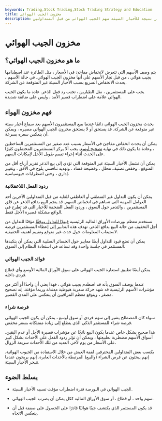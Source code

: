 ```yaml
---
keywords: Trading,Stock Trading,Stock Trading Strategy and Education
title: مخزون الجيب الهوائي
description: يسمى السهم الذي يعاني من انخفاض قصير الأجل في الأسعار نتيجة للأخبار السيئة سهم الجيب الهوائي من قبل المتداولين.
---
```


# مخزون الجيب الهوائي
## ما هو مخزون الجيب الهوائي؟

يتم وصف الأسهم التي تتعرض لانخفاض مفاجئ في الأسعار ، مثل الطائرة عند اصطدامها بجيب هوائي ، من قبل تجار الأسهم على أنها مخزون الجيب الهوائي. في حالة الأسهم ، يحدث الانخفاض السريع بسبب الأخبار السيئة غير المتوقعة عن الشركة.

يجب على المستثمرين ، مثل الطيارين ، تجنب رد فعل الذعر. عادة ما يكون الجيب الهوائي علامة على اضطراب قصير الأمد ، وليس على ضائقة شديدة.

## فهم مخزون الهواء

يحدث مخزون الجيب الهوائي دائمًا عندما يبيع المستثمرون الأسهم بعد سماع أخبار سيئة غير متوقعة عن الشركة. قد يستحق أو لا يستحق مخزون الجيب الهوائي مصيره ، ويمكن أن ينعكس سعره بسرعة.

يمكن أن يحدث انخفاض مفاجئ في الأسعار بسبب عدد صغير من المستثمرين الساخطين ، وعادة ما يكون ذلك في نهاية [تصحيح أوسع](/correction). يجب ألا يركز المستثمرون المحتملون كثيرًا على الحدث أثناء إجراء تقييم طويل الأجل لإمكانات السهم.

يمكن أن تشمل الأخبار السيئة غير المتوقعة التي تؤدي إلى بيع الذعر تقرير أرباح أقل من المتوقع ، وخفض تصنيف محلل ، وفضيحة فساد ، وتهديد تنافسي يلوح في الأفق ، وتغيير إداري ، وحتى اضطرابات جيوسياسية.

### ردود الفعل اللاعقلانية

يمكن أن يكون التداول غير المنطقي أو العاطفي للغاية من قبل المتداولين الآخرين أحد العوامل المهمة التي تساهم في انخفاض السهم. قد ينجم البيع بدافع الذعر عن قلق المستثمرين ، والتذمر حول السوق ، وردود الفعل الضخمة للأخبار التي قد تطرح في الواقع مشكلة قصيرة الأجل فقط.

تستخدم معظم بورصات الأوراق المالية الرئيسية [قيودًا للتداول ووقفًا](/tradingcurb) مؤقتًا للتداول من أجل التخفيف من حالة البيع بدافع الذعر. تهدف هذه التدابير إلى إعطاء المستثمرين فرصة لاستيعاب المعلومات حول حدث غير متوقع وتقييم أهميته الحقيقية.

يمكن أن تضع قيود التداول أيضًا معايير حول الخسائر السلبية التي يمكن أن يتكبدها المستثمر في جلسة واحدة وقد تساعد في استعادة النظام إلى السوق.

### فوائد الجيب الهوائي

يمكن أيضًا تطبيق استعارة الجيب الهوائي على سوق الأوراق المالية الأوسع وأي قطاع فردي داخله.

عندما يوصف السوق بأنه قد اصطدم بجيب هوائي ، فهذا يعني أن واحدًا أو أكثر من مؤشرات الأسهم الرئيسية قد شهد حركة سعرية هبوطية معتدلة وربما مؤقتة. إنه تصحيح مصغر ، ويتوقع معظم المراقبين أن ينعكس على المدى القصير.

### فرصة شراء

سواء كان المصطلح يشير إلى سهم فردي أو سوق أوسع ، يمكن أن يكون الجيب الهوائي فرصة شراء للمستثمر الذكي الذي يتطلع إلى زيادة ممتلكاته بسعر مخفض.

هذا صحيح بشكل خاص عندما يكون البيع ناتجًا عن مؤشرات قصيرة الأجل أو عدم اليقين. أسواق الأسهم مضطربة بطبيعتها ، ويمكن أن تؤثر ردود الفعل على الأحداث بشكل كبير على الأسعار من يوم لآخر. العديد من تلك الأحداث سريعة الزوال.

يكسب بعض المتداولين المحترفين لقمة العيش من خلال الاستفادة من الجيوب الهوائية. إنهم يبحثون عن فرص الشراء (والبيع) المرتبطة بالأحداث العابرة. إنهم يربحون عندما تتبخر الأخبار السيئة.

## يسلط الضوء

- الجيب الهوائي في البورصة فترة اضطراب مؤقت تسببه الأخبار السيئة.

- سهم واحد ، أو قطاع ، أو سوق الأوراق المالية ككل يمكن أن يضرب الجيب الهوائي.

- قد يكون المستثمر الذي يكتشف جيبًا هوائيًا قادرًا على الحصول على صفقة قبل أن ينعكس الاتجاه.


